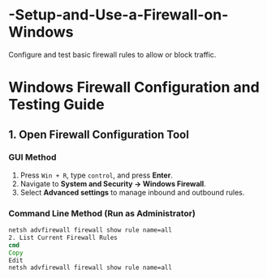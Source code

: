 # -Setup-and-Use-a-Firewall-on-Windows
 Configure and test basic firewall rules to allow or block traffic.
# Windows Firewall Configuration and Testing Guide

## 1. Open Firewall Configuration Tool
### **GUI Method**
1. Press `Win + R`, type `control`, and press **Enter**.
2. Navigate to **System and Security → Windows Firewall**.
3. Select **Advanced settings** to manage inbound and outbound rules.

### **Command Line Method** (Run as Administrator)
```cmd
netsh advfirewall firewall show rule name=all
2. List Current Firewall Rules
cmd
Copy
Edit
netsh advfirewall firewall show rule name=all
